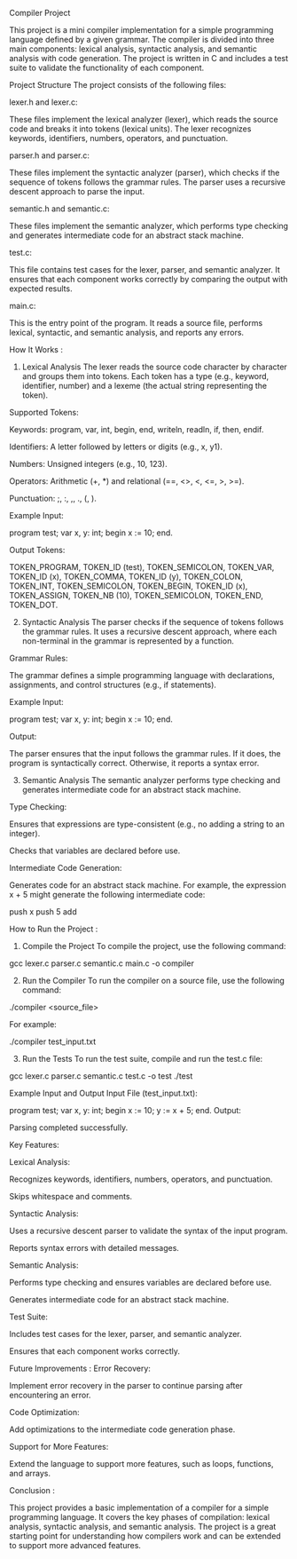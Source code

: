 Compiler Project  

This project is a mini compiler implementation for a simple programming language defined by a given grammar. The compiler is divided into three main components: lexical analysis, syntactic analysis, and semantic analysis with code generation. The project is written in C and includes a test suite to validate the functionality of each component.

Project Structure
The project consists of the following files:

lexer.h and lexer.c:

These files implement the lexical analyzer (lexer), which reads the source code and breaks it into tokens (lexical units). The lexer recognizes keywords, identifiers, numbers, operators, and punctuation.

parser.h and parser.c:

These files implement the syntactic analyzer (parser), which checks if the sequence of tokens follows the grammar rules. The parser uses a recursive descent approach to parse the input.

semantic.h and semantic.c:

These files implement the semantic analyzer, which performs type checking and generates intermediate code for an abstract stack machine.

test.c:

This file contains test cases for the lexer, parser, and semantic analyzer. It ensures that each component works correctly by comparing the output with expected results.

main.c:

This is the entry point of the program. It reads a source file, performs lexical, syntactic, and semantic analysis, and reports any errors.

How It Works :
1. Lexical Analysis
The lexer reads the source code character by character and groups them into tokens. Each token has a type (e.g., keyword, identifier, number) and a lexeme (the actual string representing the token).

Supported Tokens:

Keywords: program, var, int, begin, end, writeln, readln, if, then, endif.

Identifiers: A letter followed by letters or digits (e.g., x, y1).

Numbers: Unsigned integers (e.g., 10, 123).

Operators: Arithmetic (+, *) and relational (==, <>, <, <=, >, >=).

Punctuation: ;, :, ,, ., (, ).

Example Input:

program test; var x, y: int; begin x := 10; end.

Output Tokens:

TOKEN_PROGRAM, TOKEN_ID (test), TOKEN_SEMICOLON, TOKEN_VAR, TOKEN_ID (x), TOKEN_COMMA, TOKEN_ID (y), TOKEN_COLON, TOKEN_INT, TOKEN_SEMICOLON, TOKEN_BEGIN, TOKEN_ID (x), TOKEN_ASSIGN, TOKEN_NB (10), TOKEN_SEMICOLON, TOKEN_END, TOKEN_DOT.

2. Syntactic Analysis
The parser checks if the sequence of tokens follows the grammar rules. It uses a recursive descent approach, where each non-terminal in the grammar is represented by a function.

Grammar Rules:

The grammar defines a simple programming language with declarations, assignments, and control structures (e.g., if statements).

Example Input:

program test; var x, y: int; begin x := 10; end.

Output:

The parser ensures that the input follows the grammar rules. If it does, the program is syntactically correct. Otherwise, it reports a syntax error.

3. Semantic Analysis
The semantic analyzer performs type checking and generates intermediate code for an abstract stack machine.

Type Checking:

Ensures that expressions are type-consistent (e.g., no adding a string to an integer).

Checks that variables are declared before use.

Intermediate Code Generation:

Generates code for an abstract stack machine. For example, the expression x + 5 might generate the following intermediate code:

push x
push 5
add

How to Run the Project :

1. Compile the Project
To compile the project, use the following command:

gcc lexer.c parser.c semantic.c main.c -o compiler

2. Run the Compiler
To run the compiler on a source file, use the following command:


./compiler <source_file>

For example:

./compiler test_input.txt

3. Run the Tests
To run the test suite, compile and run the test.c file:

gcc lexer.c parser.c semantic.c test.c -o test
./test

Example Input and Output
Input File (test_input.txt):

program test; var x, y: int; begin x := 10; y := x + 5; end.
Output:

Parsing completed successfully.

Key Features:

Lexical Analysis:

Recognizes keywords, identifiers, numbers, operators, and punctuation.

Skips whitespace and comments.

Syntactic Analysis:

Uses a recursive descent parser to validate the syntax of the input program.

Reports syntax errors with detailed messages.

Semantic Analysis:

Performs type checking and ensures variables are declared before use.

Generates intermediate code for an abstract stack machine.

Test Suite:

Includes test cases for the lexer, parser, and semantic analyzer.

Ensures that each component works correctly.

Future Improvements :
Error Recovery:

Implement error recovery in the parser to continue parsing after encountering an error.

Code Optimization:

Add optimizations to the intermediate code generation phase.

Support for More Features:

Extend the language to support more features, such as loops, functions, and arrays.

Conclusion :

This project provides a basic implementation of a compiler for a simple programming language. It covers the key phases of compilation: lexical analysis, syntactic analysis, and semantic analysis. The project is a great starting point for understanding how compilers work and can be extended to support more advanced features.
